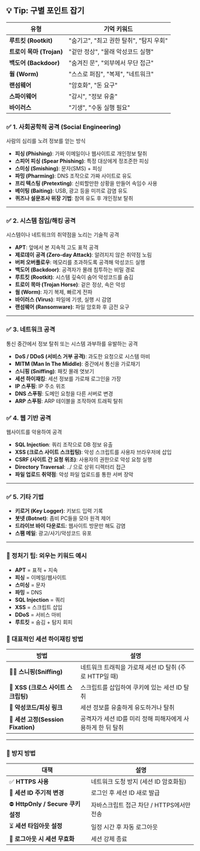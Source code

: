 ## 💡 Tip: 구별 포인트 잡기

| 유형 | 기억 키워드 |
| --- | --- |
| **루트킷 (Rootkit)** | "숨기고", "최고 권한 탈취", "탐지 우회" |
| **트로이 목마 (Trojan)** | "겉만 정상", "몰래 악성코드 실행" |
| **백도어 (Backdoor)** | "숨겨진 문", "외부에서 무단 접근" |
| **웜 (Worm)** | "스스로 퍼짐", "복제", "네트워크" |
| **랜섬웨어** | "암호화", "돈 요구" |
| **스파이웨어** | "감시", "정보 유출" |
| **바이러스** | "기생", "수동 실행 필요" |

### ✅ **1. 사회공학적 공격 (Social Engineering)**

사람의 심리를 노려 정보를 얻는 방식

- **피싱 (Phishing)**: 가짜 이메일이나 웹사이트로 개인정보 탈취
- **스피어 피싱 (Spear Phishing)**: 특정 대상에게 정조준한 피싱
- **스미싱 (Smishing)**: 문자(SMS) + 피싱
- **파밍 (Pharming)**: DNS 조작으로 가짜 사이트로 유도
- **프리 텍스팅 (Pretexting)**: 신뢰할만한 상황을 만들어 속임수 사용
- **베이팅 (Baiting)**: USB, 광고 등을 미끼로 감염 유도
- **퀴즈나 설문조사 위장 기법**: 참여 유도 후 개인정보 탈취

---

### ✅ **2. 시스템 침입/해킹 공격**

시스템이나 네트워크의 취약점을 노리는 기술적 공격

- **APT**: 앞에서 본 지속적 고도 표적 공격
- **제로데이 공격 (Zero-day Attack)**: 알려지지 않은 취약점 노림
- **버퍼 오버플로우**: 메모리를 초과하도록 공격해 악성코드 실행
- **백도어 (Backdoor)**: 공격자가 몰래 침투하는 비밀 경로
- **루트킷 (Rootkit)**: 시스템 깊숙이 숨어 악성코드를 숨김
- **트로이 목마 (Trojan Horse)**: 겉은 정상, 속은 악성
- **웜 (Worm)**: 자기 복제, 빠르게 전파
- **바이러스 (Virus)**: 파일에 기생, 실행 시 감염
- **랜섬웨어 (Ransomware)**: 파일 암호화 후 금전 요구

---

### ✅ **3. 네트워크 공격**

통신 중간에서 정보 탈취 또는 시스템 과부하를 유발하는 공격

- **DoS / DDoS (서비스 거부 공격)**: 과도한 요청으로 시스템 마비
- **MITM (Man In The Middle)**: 중간에서 통신을 가로채기
- **스니핑 (Sniffing)**: 패킷 몰래 엿보기
- **세션 하이재킹**: 세션 정보를 가로채 로그인을 가장
- **IP 스푸핑**: IP 주소 위조
- **DNS 스푸핑**: 도메인 요청을 다른 서버로 변경
- **ARP 스푸핑**: ARP 테이블을 조작하여 트래픽 탈취

### ✅ **4. 웹 기반 공격**

웹사이트를 악용하여 공격

- **SQL Injection**: 쿼리 조작으로 DB 정보 유출
- **XSS (크로스 사이트 스크립팅)**: 악성 스크립트를 사용자 브라우저에 삽입
- **CSRF (사이트 간 요청 위조)**: 사용자의 권한으로 악성 요청 실행
- **Directory Traversal**: ../ 으로 상위 디렉터리 접근
- **파일 업로드 취약점**: 악성 파일 업로드를 통한 서버 장악

---

### ✅ **5. 기타 기법**

- **키로거 (Key Logger)**: 키보드 입력 기록
- **봇넷 (Botnet)**: 좀비 PC들을 모아 원격 제어
- **드라이브 바이 다운로드**: 웹사이트 방문만 해도 감염
- **스팸 메일**: 광고/사기/악성코드 유포

---

### 🎯 정처기 팁: 외우는 키워드 예시

- **APT** = 표적 + 지속
- **피싱** = 이메일/웹사이트
- **스미싱** = 문자
- **파밍** = DNS
- **SQL Injection** = 쿼리
- **XSS** = 스크립트 삽입
- **DDoS** = 서비스 마비
- **루트킷** = 숨김 + 탐지 회피

### 🧨 대표적인 세션 하이재킹 방법

| 방법 | 설명 |
| --- | --- |
| 🕵️‍♂️ **스니핑(Sniffing)** | 네트워크 트래픽을 가로채 세션 ID 탈취 (주로 HTTP일 때) |
| 📜 **XSS (크로스 사이트 스크립팅)** | 스크립트를 삽입하여 쿠키에 있는 세션 ID 탈취 |
| 🧬 **악성코드/피싱 링크** | 세션 정보를 유출하게 유도하거나 탈취 |
| 🔁 **세션 고정(Session Fixation)** | 공격자가 세션 ID를 미리 정해 피해자에게 사용하게 한 뒤 탈취 |

---

### 🔐 방지 방법

| 대책 | 설명 |
| --- | --- |
| ✅ **HTTPS 사용** | 네트워크 도청 방지 (세션 ID 암호화됨) |
| 🔁 **세션 ID 주기적 변경** | 로그인 후 세션 ID 새로 발급 |
| ⛔ **HttpOnly / Secure 쿠키 설정** | 자바스크립트 접근 차단 / HTTPS에서만 전송 |
| ⏳ **세션 타임아웃 설정** | 일정 시간 후 자동 로그아웃 |
| 🧼 **로그아웃 시 세션 무효화** | 세션 강제 종료 |
